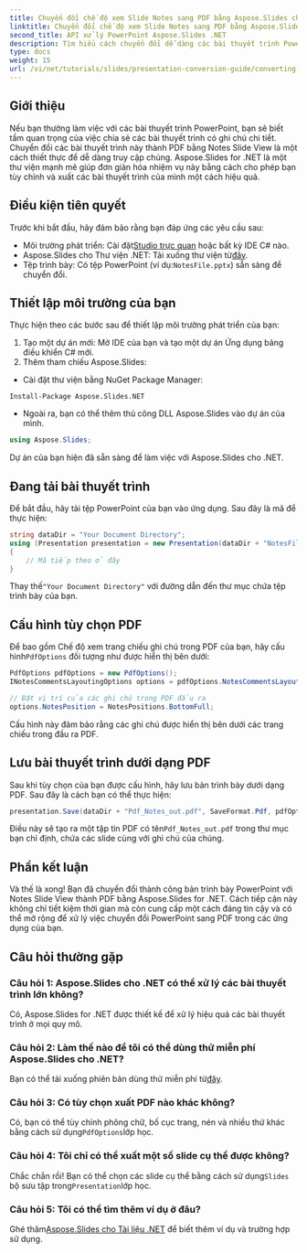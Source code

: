 ```yaml
---
title: Chuyển đổi chế độ xem Slide Notes sang PDF bằng Aspose.Slides cho .NET
linktitle: Chuyển đổi chế độ xem Slide Notes sang PDF bằng Aspose.Slides cho .NET
second_title: API xử lý PowerPoint Aspose.Slides .NET
description: Tìm hiểu cách chuyển đổi dễ dàng các bài thuyết trình PowerPoint với Notes Slide View sang định dạng PDF bằng Aspose.Slides for .NET. Hướng dẫn này bao gồm các hướng dẫn chi tiết.
type: docs
weight: 15
url: /vi/net/tutorials/slides/presentation-conversion-guide/converting-notes-slide-view-to-pdf/
---
```

## Giới thiệu

Nếu bạn thường làm việc với các bài thuyết trình PowerPoint, bạn sẽ biết tầm quan trọng của việc chia sẻ các bài thuyết trình có ghi chú chi tiết. Chuyển đổi các bài thuyết trình này thành PDF bằng Notes Slide View là một cách thiết thực để dễ dàng truy cập chúng. Aspose.Slides for .NET là một thư viện mạnh mẽ giúp đơn giản hóa nhiệm vụ này bằng cách cho phép bạn tùy chỉnh và xuất các bài thuyết trình của mình một cách hiệu quả.

## Điều kiện tiên quyết

Trước khi bắt đầu, hãy đảm bảo rằng bạn đáp ứng các yêu cầu sau:

-  Môi trường phát triển: Cài đặt[Studio trực quan](https://visualstudio.microsoft.com/) hoặc bất kỳ IDE C# nào.
-  Aspose.Slides cho Thư viện .NET: Tải xuống thư viện từ[đây](https://releases.aspose.com/slides/net/).
-  Tệp trình bày: Có tệp PowerPoint (ví dụ:`NotesFile.pptx`) sẵn sàng để chuyển đổi.

## Thiết lập môi trường của bạn

Thực hiện theo các bước sau để thiết lập môi trường phát triển của bạn:

1. Tạo một dự án mới: Mở IDE của bạn và tạo một dự án Ứng dụng bảng điều khiển C# mới.
2. Thêm tham chiếu Aspose.Slides: 
- Cài đặt thư viện bằng NuGet Package Manager:
 ```
 Install-Package Aspose.Slides.NET
 ```
- Ngoài ra, bạn có thể thêm thủ công DLL Aspose.Slides vào dự án của mình.

```csharp
using Aspose.Slides;
```
Dự án của bạn hiện đã sẵn sàng để làm việc với Aspose.Slides cho .NET.

## Đang tải bài thuyết trình

Để bắt đầu, hãy tải tệp PowerPoint của bạn vào ứng dụng. Sau đây là mã để thực hiện:

```csharp
string dataDir = "Your Document Directory";
using (Presentation presentation = new Presentation(dataDir + "NotesFile.pptx"))
{
	// Mã tiếp theo ở đây
}

```

 Thay thế`"Your Document Directory"` với đường dẫn đến thư mục chứa tệp trình bày của bạn.

## Cấu hình tùy chọn PDF

 Để bao gồm Chế độ xem trang chiếu ghi chú trong PDF của bạn, hãy cấu hình`PdfOptions` đối tượng như được hiển thị bên dưới:

```csharp
PdfOptions pdfOptions = new PdfOptions();
INotesCommentsLayoutingOptions options = pdfOptions.NotesCommentsLayouting;

// Đặt vị trí của các ghi chú trong PDF đầu ra
options.NotesPosition = NotesPositions.BottomFull;
```

Cấu hình này đảm bảo rằng các ghi chú được hiển thị bên dưới các trang chiếu trong đầu ra PDF.

## Lưu bài thuyết trình dưới dạng PDF

Sau khi tùy chọn của bạn được cấu hình, hãy lưu bản trình bày dưới dạng PDF. Sau đây là cách bạn có thể thực hiện:

```csharp
presentation.Save(dataDir + "Pdf_Notes_out.pdf", SaveFormat.Pdf, pdfOptions);
```

Điều này sẽ tạo ra một tập tin PDF có tên`Pdf_Notes_out.pdf` trong thư mục bạn chỉ định, chứa các slide cùng với ghi chú của chúng.

## Phần kết luận

Và thế là xong! Bạn đã chuyển đổi thành công bản trình bày PowerPoint với Notes Slide View thành PDF bằng Aspose.Slides for .NET. Cách tiếp cận này không chỉ tiết kiệm thời gian mà còn cung cấp một cách đáng tin cậy và có thể mở rộng để xử lý việc chuyển đổi PowerPoint sang PDF trong các ứng dụng của bạn.

## Câu hỏi thường gặp

### Câu hỏi 1: Aspose.Slides cho .NET có thể xử lý các bài thuyết trình lớn không?
Có, Aspose.Slides for .NET được thiết kế để xử lý hiệu quả các bài thuyết trình ở mọi quy mô.

### Câu hỏi 2: Làm thế nào để tôi có thể dùng thử miễn phí Aspose.Slides cho .NET?
 Bạn có thể tải xuống phiên bản dùng thử miễn phí từ[đây](https://releases.aspose.com/).

### Câu hỏi 3: Có tùy chọn xuất PDF nào khác không?
 Có, bạn có thể tùy chỉnh phông chữ, bố cục trang, nén và nhiều thứ khác bằng cách sử dụng`PdfOptions`lớp học.

### Câu hỏi 4: Tôi chỉ có thể xuất một số slide cụ thể được không?
 Chắc chắn rồi! Bạn có thể chọn các slide cụ thể bằng cách sử dụng`Slides` bộ sưu tập trong`Presentation`lớp học.

### Câu hỏi 5: Tôi có thể tìm thêm ví dụ ở đâu?
 Ghé thăm[Aspose.Slides cho Tài liệu .NET](https://reference.aspose.com/slides/net/) để biết thêm ví dụ và trường hợp sử dụng.